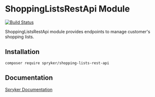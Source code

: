 # ShoppingListsRestApi Module
[![Build Status](https://travis-ci.org/spryker/shopping-lists-rest-api.svg)](https://travis-ci.org/spryker/shopping-lists-rest-api)

ShoppingListsRestApi module provides endpoints to manage customer's shopping lists.

## Installation

```
composer require spryker/shopping-lists-rest-api
```

## Documentation

[Spryker Documentation](https://academy.spryker.com/developing_with_spryker/module_guide/modules.html)

